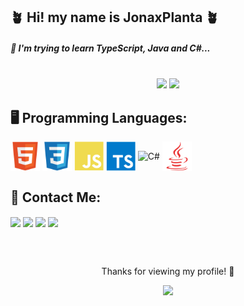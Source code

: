 ## 🪴 Hi! my name is JonaxPlanta 🪴

##### 📖 I'm trying to learn TypeScript, Java and C#...

<br>

<div align="center">
	<img height="180em" src="https://github-readme-stats.vercel.app/api?username=jonaxplanta&count_private=true&theme=gotham#gh-dark-mode-only"/>
	<img height="180em" src="https://github-readme-stats.vercel.app/api/top-langs/?username=jonaxplanta&layout=compact&langs_count=7&theme=gotham"/>
</div>


## 🖥️ Programming Languages:

<div>
	<div>
		<img align="center" width="47em" alt="Html" src="https://raw.githubusercontent.com/devicons/devicon/master/icons/html5/html5-original.svg">
		<img align="center" width="47em" alt="CSS" src="https://raw.githubusercontent.com/devicons/devicon/master/icons/css3/css3-original.svg">
		<img align="center" width="47em" alt="javascript" src="https://raw.githubusercontent.com/devicons/devicon/master/icons/javascript/javascript-plain.svg">
		<img align="center" width="47em" alt="typescript" src="https://raw.githubusercontent.com/devicons/devicon/master/icons/typescript/typescript-plain.svg">
        	<img align="center" width="47em" alt="C#" src="https://cdn.jsdelivr.net/gh/devicons/devicon/icons/csharp/csharp-original.svg">
		<img align="center" width="47em" alt="java" src="https://raw.githubusercontent.com/devicons/devicon/master/icons/java/java-plain.svg">
	</div>
 </div>
 
## 📱 Contact Me:

<div>
  <a href="mailto:joaoplayer247@gmail.com" ><img align="center" src="https://img.shields.io/badge/Gmail-D14836?style=for-the-badge&logo=gmail&logoColor=white"></a>
  <a href="https://www.instagram.com/jonaxplanta/" ><img align="center" src="https://img.shields.io/badge/Instagram-E4405F?style=for-the-badge&logo=instagram&logoColor=white"></a>
  <a href="https://www.linkedin.com/in/jo%C3%A3o-flores-610444327/" ><img align="center" src="https://img.shields.io/badge/LinkedIn-0077B5?style=for-the-badge&logo=linkedin&logoColor=white"></a>
  <a href="https://discordapp.com/users/jonaxplanta" ><img align="center" src="https://img.shields.io/badge/Discord-5865F2?style=for-the-badge&logo=discord&logoColor=white"></a>
</div>

<br><br>

<div align="center">
	<p <b>Thanks for viewing my profile! 👋</b></p>
	<img width="26%" src="https://media.giphy.com/media/cT6uTXSKabqcE/giphy.gif?cid=790b76117eb9hdnhmu211ssppwuyemq229apfg33hznu67lm&ep=v1_gifs_search&rid=giphy.gif">
</div>
